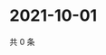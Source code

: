 # 2021-10-01

共 0 条

<!-- BEGIN WEIBO -->
<!-- 最后更新时间 Fri Oct 01 2021 15:13:38 GMT+0800 (China Standard Time) -->

<!-- END WEIBO -->

